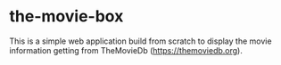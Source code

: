 # the-movie-box
This is a simple web application build from scratch to display the movie information getting from TheMovieDb (https://themoviedb.org).
